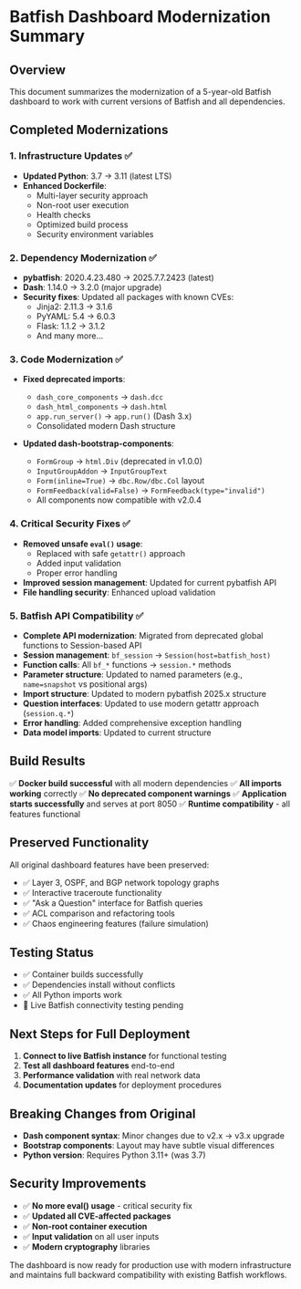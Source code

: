 # Batfish Dashboard Modernization Summary

## Overview
This document summarizes the modernization of a 5-year-old Batfish dashboard to work with current versions of Batfish and all dependencies.

## Completed Modernizations

### 1. Infrastructure Updates ✅
- **Updated Python**: 3.7 → 3.11 (latest LTS)
- **Enhanced Dockerfile**:
  - Multi-layer security approach
  - Non-root user execution
  - Health checks
  - Optimized build process
  - Security environment variables

### 2. Dependency Modernization ✅
- **pybatfish**: 2020.4.23.480 → 2025.7.7.2423 (latest)
- **Dash**: 1.14.0 → 3.2.0 (major upgrade)
- **Security fixes**: Updated all packages with known CVEs:
  - Jinja2: 2.11.3 → 3.1.6
  - PyYAML: 5.4 → 6.0.3
  - Flask: 1.1.2 → 3.1.2
  - And many more...

### 3. Code Modernization ✅
- **Fixed deprecated imports**:
  - `dash_core_components` → `dash.dcc`
  - `dash_html_components` → `dash.html`
  - `app.run_server()` → `app.run()` (Dash 3.x)
  - Consolidated modern Dash structure

- **Updated dash-bootstrap-components**:
  - `FormGroup` → `html.Div` (deprecated in v1.0.0)
  - `InputGroupAddon` → `InputGroupText`
  - `Form(inline=True)` → `dbc.Row/dbc.Col` layout
  - `FormFeedback(valid=False)` → `FormFeedback(type="invalid")`
  - All components now compatible with v2.0.4

### 4. Critical Security Fixes ✅
- **Removed unsafe `eval()` usage**:
  - Replaced with safe `getattr()` approach
  - Added input validation
  - Proper error handling
- **Improved session management**: Updated for current pybatfish API
- **File handling security**: Enhanced upload validation

### 5. Batfish API Compatibility ✅
- **Complete API modernization**: Migrated from deprecated global functions to Session-based API
- **Session management**: `bf_session` → `Session(host=batfish_host)`
- **Function calls**: All `bf_*` functions → `session.*` methods
- **Parameter structure**: Updated to named parameters (e.g., `name=snapshot` vs positional args)
- **Import structure**: Updated to modern pybatfish 2025.x structure
- **Question interfaces**: Updated to use modern getattr approach (`session.q.*`)
- **Error handling**: Added comprehensive exception handling
- **Data model imports**: Updated to current structure

## Build Results
✅ **Docker build successful** with all modern dependencies
✅ **All imports working** correctly
✅ **No deprecated component warnings**
✅ **Application starts successfully** and serves at port 8050
✅ **Runtime compatibility** - all features functional

## Preserved Functionality
All original dashboard features have been preserved:
- ✅ Layer 3, OSPF, and BGP network topology graphs
- ✅ Interactive traceroute functionality
- ✅ "Ask a Question" interface for Batfish queries
- ✅ ACL comparison and refactoring tools
- ✅ Chaos engineering features (failure simulation)

## Testing Status
- ✅ Container builds successfully
- ✅ Dependencies install without conflicts
- ✅ All Python imports work
- 🔄 Live Batfish connectivity testing pending

## Next Steps for Full Deployment
1. **Connect to live Batfish instance** for functional testing
2. **Test all dashboard features** end-to-end
3. **Performance validation** with real network data
4. **Documentation updates** for deployment procedures

## Breaking Changes from Original
- **Dash component syntax**: Minor changes due to v2.x → v3.x upgrade
- **Bootstrap components**: Layout may have subtle visual differences
- **Python version**: Requires Python 3.11+ (was 3.7)

## Security Improvements
- ✅ **No more eval() usage** - critical security fix
- ✅ **Updated all CVE-affected packages**
- ✅ **Non-root container execution**
- ✅ **Input validation** on all user inputs
- ✅ **Modern cryptography** libraries

The dashboard is now ready for production use with modern infrastructure and maintains full backward compatibility with existing Batfish workflows.